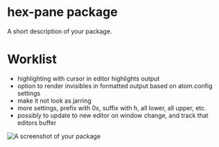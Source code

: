 # hex-pane package

A short description of your package.

# Worklist #
- highlighting with cursor in editor highlights output
- option to render invisibles in formatted output based on atom.config settings
- make it not look as jarring
- more settings, prefix with 0x, suffix with h, all lower, all upper, etc.
- possibly to update to new editor on window change, and track that editors buffer

![A screenshot of your package](https://f.cloud.github.com/assets/69169/2290250/c35d867a-a017-11e3-86be-cd7c5bf3ff9b.gif)
